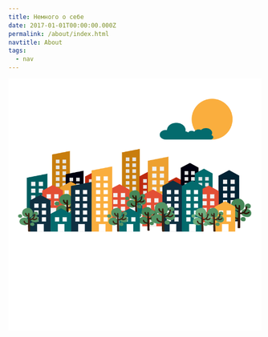 ```yaml
---
title: Немного о себе
date: 2017-01-01T00:00:00.000Z
permalink: /about/index.html
navtitle: About
tags:
  - nav
---
```

![](/static/img/m68xrffzwnprjzymak3orlx6ujz2_full_1473735931477_3-edit.png)

